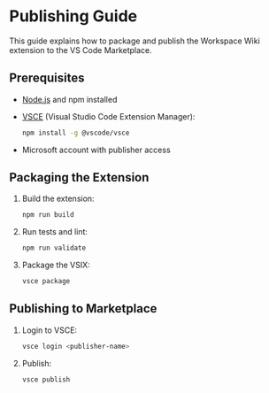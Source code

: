 # Publishing Guide

This guide explains how to package and publish the Workspace Wiki extension to the VS Code Marketplace.

## Prerequisites

- [Node.js](https://nodejs.org/) and npm installed
- [VSCE](https://code.visualstudio.com/api/working-with-extensions/publishing-extension) (Visual Studio Code Extension Manager):

    ```sh
    npm install -g @vscode/vsce
    ```

- Microsoft account with publisher access

## Packaging the Extension

1. Build the extension:

    ```sh
    npm run build
    ```

2. Run tests and lint:

    ```sh
    npm run validate
    ```

3. Package the VSIX:

    ```sh
    vsce package
    ```

## Publishing to Marketplace

1. Login to VSCE:

    ```sh
    vsce login <publisher-name>
    ```

2. Publish:

    ```sh
    vsce publish
    ```
